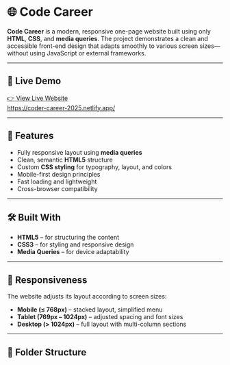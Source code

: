 # 🌐 Code Career

**Code Career** is a modern, responsive one-page website built using only **HTML**, **CSS**, and **media queries**. The project demonstrates a clean and accessible front-end design that adapts smoothly to various screen sizes—without using JavaScript or external frameworks.

---

## 🚀 Live Demo

[👉 View Live Website](#)  
https://coder-career-2025.netlify.app/

---

## 📌 Features

- Fully responsive layout using **media queries**
- Clean, semantic **HTML5** structure
- Custom **CSS styling** for typography, layout, and colors
- Mobile-first design principles
- Fast loading and lightweight
- Cross-browser compatibility

---

## 🛠️ Built With

- **HTML5** – for structuring the content
- **CSS3** – for styling and responsive design
- **Media Queries** – for device adaptability

---

## 📱 Responsiveness

The website adjusts its layout according to screen sizes:
- **Mobile (≤ 768px)** – stacked layout, simplified menu
- **Tablet (769px – 1024px)** – adjusted spacing and font sizes
- **Desktop (> 1024px)** – full layout with multi-column sections

---

## 📁 Folder Structure

